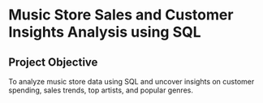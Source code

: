 # Music Store Sales and Customer Insights Analysis using SQL
##  Project Objective
To analyze music store data using SQL and uncover insights on customer spending, sales trends, top artists, and popular genres.
